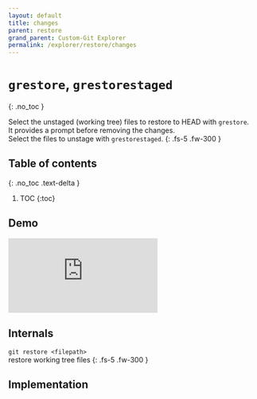 ```yaml
---
layout: default
title: changes
parent: restore
grand_parent: Custom-Git Explorer
permalink: /explorer/restore/changes
---
```


# `grestore`, `grestorestaged`
{: .no_toc }

Select the unstaged (working tree) files to restore to HEAD with `grestore`.<br>
It provides a prompt before removing the changes.<br>
Select the files to unstage with `grestorestaged`.
{: .fs-5 .fw-300 }

## Table of contents
{: .no_toc .text-delta }

1. TOC
{:toc}

## <i class="fas fa-video"></i> Demo
<div class="container">
  <iframe class="responsive-iframe" src="https://www.youtube.com/embed/8eSCjlOzDPI?modestbranding=1&autohide=1&rel=0&fs=1&iv_load_policy=3&widget_referrer=https://custom-git.io" title="gadd demo" frameborder="0" allow="clipboard-write; encrypted-media; gyroscope; picture-in-picture" allowfullscreen></iframe>
</div>

## <i class="fas fa-file-alt"></i> Internals
`git restore <filepath>`
<br>restore working tree files <a href="https://git-scm.com/docs/git-restore" target="_blank"><i class="fas fa-external-link-alt"></i></a>
{: .fs-5 .fw-300 }

## <i class="fas fa-code"></i> Implementation
<script src="https://emgithub.com/embed.js?target=https%3A%2F%2Fgithub.com%2Fcustom-git%2Fcustom-git-bash%2Fblob%2Fmain%2Fcmd%2Fgrestore&style=github&showBorder=on&showFileMeta=on&showCopy=on"></script>

